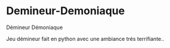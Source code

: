 # Demineur-Demoniaque
Démineur Démoniaque


Jeu démineur fait en python avec une ambiance trés terrifiante..
